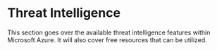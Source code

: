 # Threat Intelligence

This section goes over the available threat intelligence features within Microsoft Azure. It will also cover free resources that can be utilized.&#x20;
